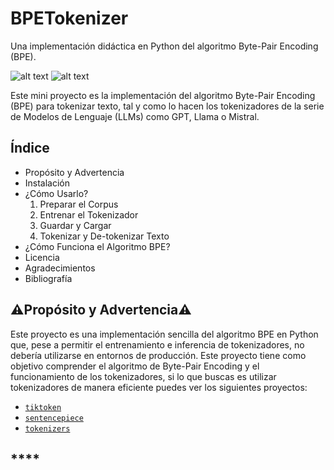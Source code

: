 # **BPETokenizer**
Una implementación didáctica en Python del algoritmo Byte-Pair Encoding (BPE).

![alt text](https://img.shields.io/badge/License-MIT-yellow.svg) ![alt text](https://img.shields.io/badge/python-3.8+-blue.svg)

Este mini proyecto es la implementación del algoritmo Byte-Pair Encoding (BPE) para tokenizar texto, tal y como lo hacen los tokenizadores de la serie de Modelos de Lenguaje (LLMs) como GPT, Llama o Mistral.

## **Índice**
* Propósito y Advertencia
* Instalación
* ¿Cómo Usarlo?
    1. Preparar el Corpus
    2. Entrenar el Tokenizador
    3. Guardar y Cargar
    4. Tokenizar y De-tokenizar Texto
* ¿Cómo Funciona el Algoritmo BPE?
* Licencia
* Agradecimientos
* Bibliografía


## ⚠️**Propósito y Advertencia**⚠️
Este proyecto es una implementación sencilla del algoritmo BPE en Python que, pese a permitir el entrenamiento e inferencia de tokenizadores, no debería utilizarse en entornos de producción. Este proyecto tiene como objetivo comprender el algoritmo de Byte-Pair Encoding y el funcionamiento de los tokenizadores, si lo que buscas es utilizar tokenizadores de manera eficiente puedes ver los siguientes proyectos:
* [`tiktoken`](https://github.com/openai/tiktoken)
* [`sentencepiece`](https://github.com/google/sentencepiece)
* [`tokenizers`](https://github.com/huggingface/tokenizers)

## ****